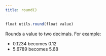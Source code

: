 ```yaml
---
title: round()
---
```


```js
float utils.round(float value)
```

Rounds a value to two decimals. For example:

-   0.1234 becomes 0.12
-   5.6789 becomes 5.68
